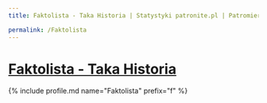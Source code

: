 ```yaml
---
title: Faktolista - Taka Historia | Statystyki patronite.pl | Patromierz

permalink: /Faktolista
---
```


# [Faktolista - Taka Historia](https://patronite.pl/Faktolista)

{% include profile.md name="Faktolista" prefix="f" %}
